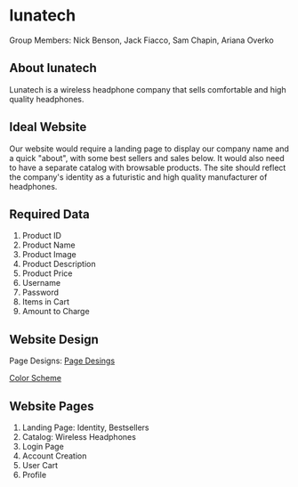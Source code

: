 # lunatech 
Group Members: Nick Benson, Jack Fiacco, Sam Chapin, Ariana Overko

## About lunatech
Lunatech is a wireless headphone company that sells comfortable and high quality headphones. 

## Ideal Website 
Our website would require a landing page to display our company name and a quick "about", with some best sellers and sales below. It would also need to have a separate catalog with browsable products. The site should reflect the company's identity as a futuristic and high quality manufacturer of headphones.

## Required Data
1) Product ID
2) Product Name
3) Product Image
4) Product Description
5) Product Price
6) Username
7) Password
8) Items in Cart
9) Amount to Charge

## Website Design
Page Designs:
[Page Desings](pagedesigns.md)

[Color Scheme](color_schemes.png)

## Website Pages
1) Landing Page: Identity, Bestsellers
2) Catalog: Wireless Headphones
3) Login Page
4) Account Creation
5) User Cart
6) Profile